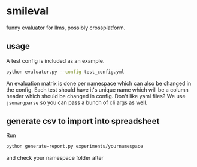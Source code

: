 # smileval
funny evaluator for llms, possibly crossplatform.
## usage
A test config is included as an example.
```bash
python evaluator.py --config test_config.yml
```
An evaluation matrix is done per namespace which can also be changed in the config. Each test should have it's unique name which will be a column header which should be changed in config. Don't like yaml files? We use `jsonargparse` so you can pass a bunch of cli args as well.
## generate csv to import into spreadsheet
Run 
```bash
python generate-report.py experiments/yournamespace
```
and check your namespace folder after
